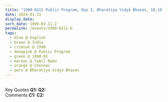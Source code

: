 ```yaml
---
title: "1990-0211 Public Program, Day 2, Bharatiya Vidyā Bhavan, 18,19, 20,21,22, E Mada St, Vinayaka Nagar Colony, Mylapore, Chennai, Tamil Nadu, India"
date: 2024-01-21
display_date: 
sort_date: 1990-02-11.2
permalink: /events/1990-0211-b
tags:
  - blue @ English
  - brown @ India
  - crimson @ 1990
  - deeppink @ Public Program
  - green @ 1990-02
  - maroon @ Tamil Nadu
  - orange @ Chennai
  - peru @ Bharatiya Vidya Bhavan
---
```


<br>

<wave-list>
  <list-title color="DarkSeaGreen" width="55">Key Quotes</list-title>
  <list-item color="BlanchedAlmond" width="280"><b>Q1:</b> <i></i></list-item>
  <list-item color="Lavender" width="280"><b>Q2:</b> <i></i></list-item>
</wave-list>

<br>

<wave-list>
  <list-title color="DarkSeaGreen" width="55">Comments</list-title>
  <list-item color="BlanchedAlmond" width="280"><b>C1:</b> <i></i></list-item>
  <list-item color="Lavender" width="280"><b>C2:</b> <i></i></list-item>
</wave-list>